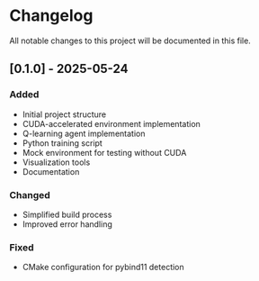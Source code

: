# Changelog

All notable changes to this project will be documented in this file.

## [0.1.0] - 2025-05-24

### Added
- Initial project structure
- CUDA-accelerated environment implementation
- Q-learning agent implementation
- Python training script
- Mock environment for testing without CUDA
- Visualization tools
- Documentation

### Changed
- Simplified build process
- Improved error handling

### Fixed
- CMake configuration for pybind11 detection